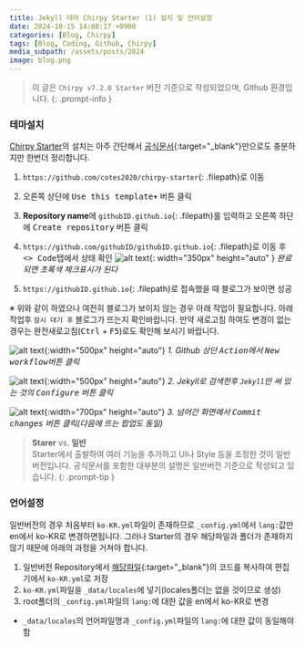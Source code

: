 ```yaml
---
title: Jekyll 테마 Chirpy Starter (1) 설치 및 언어설정
date: 2024-10-15 14:08:17 +0900
categories: [Blog, Chirpy]
tags: [Blog, Coding, Github, Chirpy]
media_subpath: /assets/posts/2024
image: blog.png
---
```


> 이 글은 `Chirpy v7.2.0 Starter` 버전 기준으로 작성되었으며, Github 환경입니다.
{: .prompt-info }


### 테마설치

[Chirpy Starter](https://github.com/cotes2020/chirpy-starter)의 설치는 아주 간단해서 [공식문서](https://chirpy.cotes.page/posts/getting-started/){:target="_blank"}만으로도 충분하지만 한번더 정리합니다.

1. `https://github.com/cotes2020/chirpy-starter`{: .filepath}로 이동
2. 오른쪽 상단에 <kbd>Use this template▾</kbd> 버튼 클릭
3. **Repository name**에 `githubID.github.io`{: .filepath}를 입력하고 오른쪽 하단에 <kbd>Create repository</kbd> 버튼 클릭
4. `https://github.com/githubID/githubID.github.io`{: .filepath}로 이동 후 <kbd><> Code</kbd>탭에서 상태 확인
![alt text](/10/github0.png){: width="350px" height="auto" }
_완료되면 초록색 체크표시가 된다_

5. `https://githubID.github.io`{: .filepath}로 접속했을 때 블로그가 보이면 성공

※ 위와 같이 하였으나 여전히 블로그가 보이지 않는 경우 아래 작업이 필요합니다. 아래 작업후 `잠시 대기 후` 블로그가 뜨는지 확인바랍니다. 만약 새로고침 하여도 변경이 없는 경우는 완전새로고침(<kbd>Ctrl</kbd> + <kbd>F5</kbd>)로도 확인해 보시기 바랍니다.

![alt text](/10/github11.png){:width="500px" height="auto"}
_1. Github 상단 <kbd>Action</kbd>에서 <kbd>New workflow</kbd>버튼 클릭_

![alt text](/10/github12.png){:width="500px" height="auto"}
_2. Jekyll로 검색한후 `Jekyll`만 써 있는 것의 <kbd>Configure</kbd> 버튼 클릭_

![alt text](/10/github13.png){:width="700px" height="auto"}
_3. 넘어간 화면에서 <kbd>Commit changes</kbd> 버튼 클릭(다음에 뜨는 팝업도 동일)_

> **Starer** vs. **일반**  
Starter에서 출발하여 여러 기능을 추가하고 UI나 Style 등을 조정한 것이 일반버전입니다. 공식문서를 포함한 대부분의 설명은 일반버전 기준으로 작성되고 있습니다.
{: .prompt-tip }

### 언어설정

일반버전의 경우 처음부터 `ko-KR.yml`파일이 존재하므로 `_config.yml`에서 `lang:`값만 en에서 ko-KR로 변경하면됩니다. 그러나 Starter의 경우 해당파일과 폴더가 존재하지 않기 때문에 아래의 과정을 거쳐야 합니다.

1. 일반버전 Repository에서 [해당파일](https://github.com/cotes2020/jekyll-theme-chirpy/blob/master/_data/locales/ko-KR.yml){:target="_blank"}의 코드를 복사하여 편집기에서 `ko-KR.yml`로 저장 
2. `ko-KR.yml`파일을 `_data/locales`에 넣기(locales폴더는 없을 것이므로 생성)
3. root폴더의 `_config.yml`파일의 `lang:`에 대한 값을 en에서 ko-KR로 변경
- `_data/locales`의 언어파일명과 `_config.yml`파일의 `lang:`에 대한 값이 동일해야함